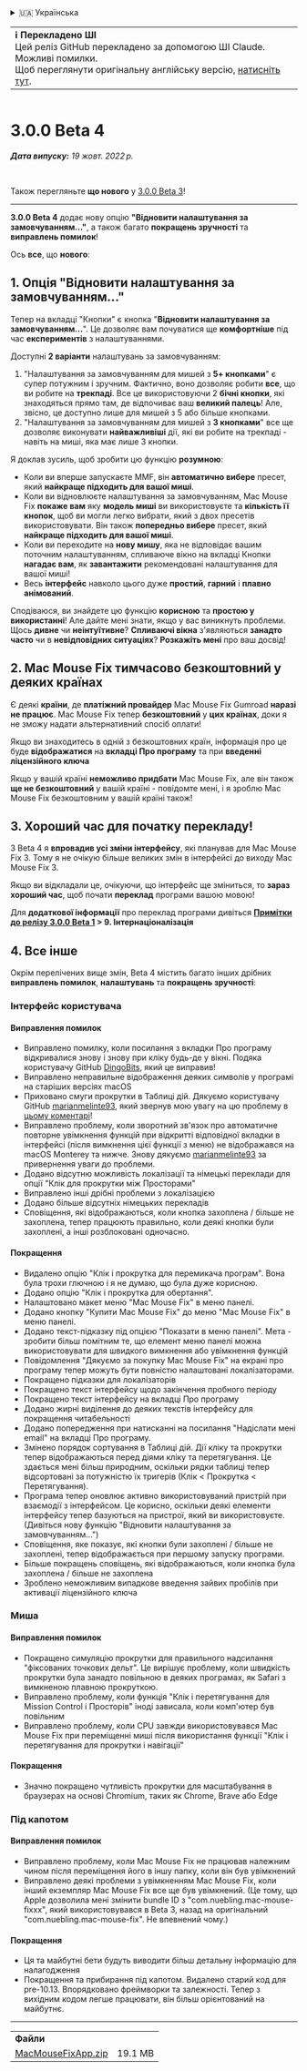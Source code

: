 <details>
<summary>🇺🇦 Українська</summary>

[🇬🇧 English (GitHub)](https://github.com/noah-nuebling/mac-mouse-fix/releases/tag/3.0.0-Beta-4)\
[🇦🇩 Català](https://redirect.macmousefix.com/?target=mmf-release&tag=3.0.0-Beta-4&locale=ca)\
[🇩🇪 Deutsch](https://redirect.macmousefix.com/?target=mmf-release&tag=3.0.0-Beta-4&locale=de)\
[🇪🇸 Español](https://redirect.macmousefix.com/?target=mmf-release&tag=3.0.0-Beta-4&locale=es)\
[🇫🇷 Français](https://redirect.macmousefix.com/?target=mmf-release&tag=3.0.0-Beta-4&locale=fr)\
[🇮🇩 Indonesia](https://redirect.macmousefix.com/?target=mmf-release&tag=3.0.0-Beta-4&locale=id)\
[🇮🇹 Italiano](https://redirect.macmousefix.com/?target=mmf-release&tag=3.0.0-Beta-4&locale=it)\
[🇭🇺 Magyar](https://redirect.macmousefix.com/?target=mmf-release&tag=3.0.0-Beta-4&locale=hu)\
[🇳🇱 Nederlands](https://redirect.macmousefix.com/?target=mmf-release&tag=3.0.0-Beta-4&locale=nl)\
[🇵🇱 Polski](https://redirect.macmousefix.com/?target=mmf-release&tag=3.0.0-Beta-4&locale=pl)\
[🇧🇷 Português (Brasil)](https://redirect.macmousefix.com/?target=mmf-release&tag=3.0.0-Beta-4&locale=pt-BR)\
[🇵🇹 Português (Portugal)](https://redirect.macmousefix.com/?target=mmf-release&tag=3.0.0-Beta-4&locale=pt-PT)\
[🇷🇴 Română](https://redirect.macmousefix.com/?target=mmf-release&tag=3.0.0-Beta-4&locale=ro)\
[🇸🇪 Svenska](https://redirect.macmousefix.com/?target=mmf-release&tag=3.0.0-Beta-4&locale=sv)\
[🇻🇳 Tiếng Việt](https://redirect.macmousefix.com/?target=mmf-release&tag=3.0.0-Beta-4&locale=vi)\
[🇹🇷 Türkçe](https://redirect.macmousefix.com/?target=mmf-release&tag=3.0.0-Beta-4&locale=tr)\
[🇨🇿 Čeština](https://redirect.macmousefix.com/?target=mmf-release&tag=3.0.0-Beta-4&locale=cs)\
[🇬🇷 Ελληνικά](https://redirect.macmousefix.com/?target=mmf-release&tag=3.0.0-Beta-4&locale=el)\
[🇷🇺 Русский](https://redirect.macmousefix.com/?target=mmf-release&tag=3.0.0-Beta-4&locale=ru)\
**🇺🇦 Українська**\
[🇮🇱 עברית](https://redirect.macmousefix.com/?target=mmf-release&tag=3.0.0-Beta-4&locale=he)\
[🇸🇦 العربية](https://redirect.macmousefix.com/?target=mmf-release&tag=3.0.0-Beta-4&locale=ar)\
[🇮🇳 हिन्दी](https://redirect.macmousefix.com/?target=mmf-release&tag=3.0.0-Beta-4&locale=hi)\
[🇹🇭 ไทย](https://redirect.macmousefix.com/?target=mmf-release&tag=3.0.0-Beta-4&locale=th)\
[🇨🇳 中文 (简体)](https://redirect.macmousefix.com/?target=mmf-release&tag=3.0.0-Beta-4&locale=zh-Hans)\
[🇨🇳 中文 (繁體)](https://redirect.macmousefix.com/?target=mmf-release&tag=3.0.0-Beta-4&locale=zh-Hant)\
[🇭🇰 中文（香港)](https://redirect.macmousefix.com/?target=mmf-release&tag=3.0.0-Beta-4&locale=zh-HK)\
[🇯🇵 日本語](https://redirect.macmousefix.com/?target=mmf-release&tag=3.0.0-Beta-4&locale=ja)\
[🇰🇷 한국어](https://redirect.macmousefix.com/?target=mmf-release&tag=3.0.0-Beta-4&locale=ko)\
[Help translate Mac Mouse Fix to different languages!](https://github.com/noah-nuebling/mac-mouse-fix/discussions/731)
</details>
<table align=><td>
<b>ℹ️ Перекладено ШІ</b><br>
Цей реліз GitHub перекладено за допомогою ШІ Claude. Можливі помилки.<br>
Щоб переглянути оригінальну англійську версію, <a href="https://github.com/noah-nuebling/mac-mouse-fix/releases/tag/3.0.0-Beta-4">натисніть тут</a>.
</td></table>

<table></table>

# 3.0.0 Beta 4
***Дата випуску:** 19 жовт. 2022 р.*

<br>

Також перегляньте **що нового** у [3.0.0 Beta 3](https://redirect.macmousefix.com/?target=mmf-release&tag=3.0.0-Beta-3&locale=uk)!

---

**3.0.0 Beta 4** додає нову опцію **"Відновити налаштування за замовчуванням..."**, а також багато **покращень зручності** та **виправлень помилок**!

Ось **все**, що **нового**:

## 1. Опція "Відновити налаштування за замовчуванням..."

Тепер на вкладці "Кнопки" є кнопка "**Відновити налаштування за замовчуванням...**".
Це дозволяє вам почуватися ще **комфортніше** під час **експериментів** з налаштуваннями.

Доступні **2 варіанти** налаштувань за замовчуванням:

1. "Налаштування за замовчуванням для мишей з **5+ кнопками**" є супер потужним і зручним. Фактично, воно дозволяє робити **все**, що ви робите на **трекпаді**. Все це використовуючи 2 **бічні кнопки**, які знаходяться прямо там, де відпочиває ваш **великий палець**! Але, звісно, це доступно лише для мишей з 5 або більше кнопками.
2. "Налаштування за замовчуванням для мишей з **3 кнопками**" все ще дозволяє виконувати **найважливіші** дії, які ви робите на трекпаді - навіть на миші, яка має лише 3 кнопки.

Я доклав зусиль, щоб зробити цю функцію **розумною**:

- Коли ви вперше запускаєте MMF, він **автоматично вибере** пресет, який **найкраще підходить для вашої миші**.
- Коли ви відновлюєте налаштування за замовчуванням, Mac Mouse Fix **покаже вам** яку **модель миші** ви використовуєте та **кількість її кнопок**, щоб ви могли легко вибрати, який з двох пресетів використовувати. Він також **попередньо вибере** пресет, який **найкраще підходить для вашої миші**.
- Коли ви переходите на **нову мишу**, яка не відповідає вашим поточним налаштуванням, спливаюче вікно на вкладці Кнопки **нагадає вам**, як **завантажити** рекомендовані налаштування для вашої миші!
- Весь **інтерфейс** навколо цього дуже **простий**, **гарний** і **плавно анімований**.

Сподіваюся, ви знайдете цю функцію **корисною** та **простою у використанні**! Але дайте мені знати, якщо у вас виникнуть проблеми.
Щось **дивне** чи **неінтуїтивне**? **Спливаючі вікна** з'являються **занадто часто** чи в **невідповідних ситуаціях**? **Розкажіть мені** про ваш досвід!

## 2. Mac Mouse Fix тимчасово безкоштовний у деяких країнах

Є деякі **країни**, де **платіжний провайдер** Mac Mouse Fix Gumroad **наразі не працює**.
Mac Mouse Fix тепер **безкоштовний** у **цих країнах**, доки я не зможу надати альтернативний спосіб оплати!

Якщо ви знаходитесь в одній з безкоштовних країн, інформація про це буде **відображатися** на **вкладці Про програму** та при **введенні ліцензійного ключа**

Якщо у вашій країні **неможливо придбати** Mac Mouse Fix, але він також **ще не безкоштовний** у вашій країні - повідомте мені, і я зроблю Mac Mouse Fix безкоштовним у вашій країні також!

## 3. Хороший час для початку перекладу!

З Beta 4 я **впровадив усі зміни інтерфейсу**, які планував для Mac Mouse Fix 3. Тому я не очікую більше великих змін в інтерфейсі до виходу Mac Mouse Fix 3.

Якщо ви відкладали це, очікуючи, що інтерфейс ще зміниться, то **зараз хороший час**, щоб почати **переклад** програми вашою мовою!

Для **додаткової інформації** про переклад програми дивіться **[Примітки до релізу 3.0.0 Beta 1](https://redirect.macmousefix.com/?target=mmf-release&tag=3.0.0-Beta-1.1&locale=uk) > 9. Інтернаціоналізація**

## 4. Все інше

Окрім перелічених вище змін, Beta 4 містить багато інших дрібних **виправлень помилок**, **налаштувань** та **покращень зручності**:

### Інтерфейс користувача

#### Виправлення помилок

- Виправлено помилку, коли посилання з вкладки Про програму відкривалися знову і знову при кліку будь-де у вікні. Подяка користувачу GitHub [DingoBits](https://github.com/DingoBits), який це виправив!
- Виправлено неправильне відображення деяких символів у програмі на старіших версіях macOS
- Приховано смуги прокрутки в Таблиці дій. Дякуємо користувачу GitHub [marianmelinte93](https://github.com/marianmelinte93), який звернув мою увагу на цю проблему в [цьому коментарі](https://github.com/noah-nuebling/mac-mouse-fix/discussions/366#discussioncomment-3728994)!
- Виправлено проблему, коли зворотний зв'язок про автоматичне повторне увімкнення функцій при відкритті відповідної вкладки в інтерфейсі (після вимкнення цієї функції з меню) не відображався на macOS Monterey та нижче. Знову дякуємо [marianmelinte93](https://github.com/marianmelinte93) за привернення уваги до проблеми.
- Додано відсутню можливість локалізації та німецькі переклади для опції "Клік для прокрутки між Просторами"
- Виправлено інші дрібні проблеми з локалізацією
- Додано більше відсутніх німецьких перекладів
- Сповіщення, які відображаються, коли кнопка захоплена / більше не захоплена, тепер працюють правильно, коли деякі кнопки були захоплені, а інші розблоковані одночасно.

#### Покращення

- Видалено опцію "Клік і прокрутка для перемикача програм". Вона була трохи глючною і я не думаю, що була дуже корисною.
- Додано опцію "Клік і прокрутка для обертання".
- Налаштовано макет меню "Mac Mouse Fix" в меню панелі.
- Додано кнопку "Купити Mac Mouse Fix" до меню "Mac Mouse Fix" в меню панелі.
- Додано текст-підказку під опцією "Показати в меню панелі". Мета - зробити більш помітним те, що елемент меню панелі можна використовувати для швидкого вимкнення або увімкнення функцій
- Повідомлення "Дякуємо за покупку Mac Mouse Fix" на екрані про програму тепер можуть бути повністю налаштовані локалізаторами.
- Покращено підказки для локалізаторів
- Покращено текст інтерфейсу щодо закінчення пробного періоду
- Покращено текст інтерфейсу на вкладці Про програму
- Додано жирні виділення до деяких текстів інтерфейсу для покращення читабельності
- Додано попередження при натисканні на посилання "Надіслати мені email" на вкладці Про програму.
- Змінено порядок сортування в Таблиці дій. Дії кліку та прокрутки тепер відображаються перед діями кліку та перетягування. Це здається мені більш природним, оскільки рядки таблиці тепер відсортовані за потужністю їх тригерів (Клік < Прокрутка < Перетягування).
- Програма тепер оновлює активно використовуваний пристрій при взаємодії з інтерфейсом. Це корисно, оскільки деякі елементи інтерфейсу тепер базуються на пристрої, який ви використовуєте. (Дивіться нову функцію "Відновити налаштування за замовчуванням...")
- Сповіщення, яке показує, які кнопки були захоплені / більше не захоплені, тепер відображається при першому запуску програми.
- Більше покращень сповіщень, які відображаються, коли кнопка була захоплена / більше не захоплена
- Зроблено неможливим випадкове введення зайвих пробілів при активації ліцензійного ключа

### Миша

#### Виправлення помилок

- Покращено симуляцію прокрутки для правильного надсилання "фіксованих точкових дельт". Це вирішує проблему, коли швидкість прокрутки була занадто повільною в деяких програмах, як Safari з вимкненою плавною прокруткою.
- Виправлено проблему, коли функція "Клік і перетягування для Mission Control і Просторів" іноді зависала, коли комп'ютер був повільним
- Виправлено проблему, коли CPU завжди використовувався Mac Mouse Fix при переміщенні миші після використання функції "Клік і перетягування для прокрутки і навігації"

#### Покращення

- Значно покращено чутливість прокрутки для масштабування в браузерах на основі Chromium, таких як Chrome, Brave або Edge

### Під капотом

#### Виправлення помилок

- Виправлено проблему, коли Mac Mouse Fix не працював належним чином після переміщення його в іншу папку, коли він був увімкнений
- Виправлено деякі проблеми з увімкненням Mac Mouse Fix, коли інший екземпляр Mac Mouse Fix все ще був увімкнений. (Це тому, що Apple дозволила мені змінити bundle ID з "com.nuebling.mac-mouse-fixxx", який використовувався в Beta 3, назад на оригінальний "com.nuebling.mac-mouse-fix". Не впевнений чому.)

#### Покращення

- Ця та майбутні бети будуть виводити більш детальну інформацію для налагодження
- Покращення та прибирання під капотом. Видалено старий код для pre-10.13. Впорядковано фреймворки та залежності. Тепер з вихідним кодом легше працювати, він більш орієнтований на майбутнє.

---

<table align="start">
<tr>
    <td colspan=2>
        <b>Файли</b>
    </td>
</tr>
<tr>
    <td><a href="https://github.com/noah-nuebling/mac-mouse-fix/releases/download/3.0.0-Beta-4/MacMouseFixApp.zip">MacMouseFixApp.zip</a></td>
    <td>19.1 MB</td>
</tr>
</table>